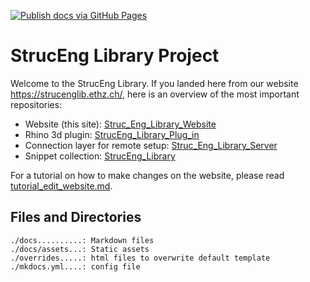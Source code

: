 [![Publish docs via GitHub Pages](https://github.com/kfmResearch-NumericsTeam/Struc_Eng_Library_Website/actions/workflows/deploy.yml/badge.svg)](https://github.com/kfmResearch-NumericsTeam/Struc_Eng_Library_Website/actions/workflows/deploy.yml)

# StrucEng Library Project

Welcome to the StrucEng Library. If you landed here from our website https://strucenglib.ethz.ch/, here is an overview of the most important repositories:
- Website (this site): [Struc_Eng_Library_Website](https://github.com/kfmResearch-NumericsTeam/Struc_Eng_Library_Website)
- Rhino 3d plugin: [StrucEng_Library_Plug_in](https://github.com/kfmResearch-NumericsTeam/StrucEng_Library_Plug_in)
- Connection layer for remote setup: [Struc_Eng_Library_Server](https://github.com/kfmResearch-NumericsTeam/Struc_Eng_Library_Server)
- Snippet collection: [StrucEng_Library](https://github.com/kfmResearch-NumericsTeam/StrucEng_Library)

For a tutorial on how to make changes on the website, please read [tutorial_edit_website.md](./tutorial_edit_website.md).

## Files and Directories
```
./docs..........: Markdown files
./docs/assets...: Static assets
./overrides.....: html files to overwrite default template
./mkdocs.yml....: config file
```

